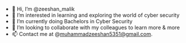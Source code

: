 - 👋 Hi, I’m @zeeshan_malik
- 👀 I’m interested in learning and exploring the world of cyber security
- 🌱 I’m currently doing Bachelors in Cyber Security
- 💞️ I’m looking to collaborate with my colleagues to learn more & more
- 📫 Contact me at @muhammadzeeshan5351@gmail.com. 

<!---
225062zeeshan/225062zeeshan is a ✨ special ✨ repository because its `README.md` (this file) appears on your GitHub profile.
You can click the Preview link to take a look at your changes.
--->

